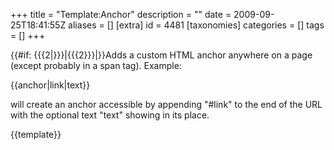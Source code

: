 +++
title = "Template:Anchor"
description = ""
date = 2009-09-25T18:41:55Z
aliases = []
[extra]
id = 4481
[taxonomies]
categories = []
tags = []
+++

<span id="{{anchorencode:{{{1}}}}}">{{#if: {{{2|}}}|{{{2}}}|}}</span><noinclude>Adds a custom HTML anchor anywhere on a page (except probably in a span tag). Example:

<nowiki>{{anchor|link|text}}</nowiki>

will create an anchor accessible by appending "#link" to the end of the URL with the optional text "text" showing in its place.

{{template}}</noinclude>
